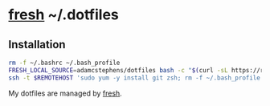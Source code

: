 # [fresh] ~/.dotfiles

## Installation

``` sh
rm -f ~/.bashrc ~/.bash_profile
FRESH_LOCAL_SOURCE=adamcstephens/dotfiles bash -c "$(curl -sL https://raw.githubusercontent.com/freshshell/fresh/master/install.sh)"
ssh -t $REMOTEHOST 'sudo yum -y install git zsh; rm -f ~/.bash_profile ~/.bashrc; FRESH_LOCAL_SOURCE=adamcstephens/dotfiles bash -c "$(curl -sL https://raw.githubusercontent.com/freshshell/fresh/master/install.sh)"'
```

My dotfiles are managed by [fresh].

[fresh]: https://github.com/freshshell/fresh
